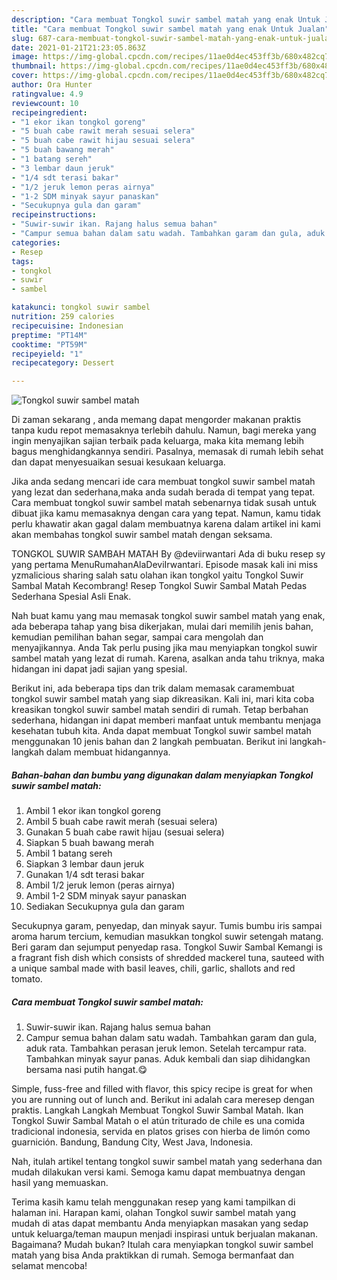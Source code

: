 ```yaml
---
description: "Cara membuat Tongkol suwir sambel matah yang enak Untuk Jualan"
title: "Cara membuat Tongkol suwir sambel matah yang enak Untuk Jualan"
slug: 687-cara-membuat-tongkol-suwir-sambel-matah-yang-enak-untuk-jualan
date: 2021-01-21T21:23:05.863Z
image: https://img-global.cpcdn.com/recipes/11ae0d4ec453ff3b/680x482cq70/tongkol-suwir-sambel-matah-foto-resep-utama.jpg
thumbnail: https://img-global.cpcdn.com/recipes/11ae0d4ec453ff3b/680x482cq70/tongkol-suwir-sambel-matah-foto-resep-utama.jpg
cover: https://img-global.cpcdn.com/recipes/11ae0d4ec453ff3b/680x482cq70/tongkol-suwir-sambel-matah-foto-resep-utama.jpg
author: Ora Hunter
ratingvalue: 4.9
reviewcount: 10
recipeingredient:
- "1 ekor ikan tongkol goreng"
- "5 buah cabe rawit merah sesuai selera"
- "5 buah cabe rawit hijau sesuai selera"
- "5 buah bawang merah"
- "1 batang sereh"
- "3 lembar daun jeruk"
- "1/4 sdt terasi bakar"
- "1/2 jeruk lemon peras airnya"
- "1-2 SDM minyak sayur panaskan"
- "Secukupnya gula dan garam"
recipeinstructions:
- "Suwir-suwir ikan. Rajang halus semua bahan"
- "Campur semua bahan dalam satu wadah. Tambahkan garam dan gula, aduk rata. Tambahkan perasan jeruk lemon. Setelah tercampur rata. Tambahkan minyak sayur panas. Aduk kembali dan siap dihidangkan bersama nasi putih hangat.😋"
categories:
- Resep
tags:
- tongkol
- suwir
- sambel

katakunci: tongkol suwir sambel 
nutrition: 259 calories
recipecuisine: Indonesian
preptime: "PT14M"
cooktime: "PT59M"
recipeyield: "1"
recipecategory: Dessert

---
```



![Tongkol suwir sambel matah](https://img-global.cpcdn.com/recipes/11ae0d4ec453ff3b/680x482cq70/tongkol-suwir-sambel-matah-foto-resep-utama.jpg)

Di zaman  sekarang , anda memang dapat mengorder makanan praktis tanpa kudu repot memasaknya terlebih dahulu. Namun, bagi mereka yang ingin menyajikan sajian terbaik pada keluarga, maka kita memang lebih bagus menghidangkannya sendiri. Pasalnya, memasak di rumah lebih sehat dan dapat menyesuaikan sesuai kesukaan keluarga.

Jika anda sedang mencari ide cara membuat tongkol suwir sambel matah yang lezat dan sederhana,maka anda sudah berada di tempat yang tepat. Cara membuat tongkol suwir sambel matah  sebenarnya tidak susah untuk dibuat jika kamu memasaknya dengan cara yang tepat. Namun, kamu tidak perlu khawatir akan gagal dalam membuatnya 
karena dalam artikel ini kami akan membahas tongkol suwir sambel matah dengan seksama.  

TONGKOL SUWIR SAMBAH MATAH By @deviirwantari Ada di buku resep sy yang pertama MenuRumahanAlaDeviIrwantari. Episode masak kali ini miss yzmalicious sharing salah satu olahan ikan tongkol yaitu Tongkol Suwir Sambal Matah Kecombrang! Resep Tongkol Suwir Sambal Matah Pedas Sederhana Spesial Asli Enak.

Nah buat kamu yang mau memasak tongkol suwir sambel matah yang enak, ada beberapa tahap yang bisa dikerjakan, mulai dari memilih jenis bahan, kemudian pemilihan bahan segar, sampai cara mengolah dan menyajikannya. Anda Tak perlu pusing jika mau menyiapkan tongkol suwir sambel matah yang lezat di rumah. Karena, asalkan anda  tahu triknya, maka hidangan ini dapat jadi sajian yang spesial.

Berikut ini, ada beberapa tips dan trik dalam memasak caramembuat tongkol suwir sambel matah yang siap dikreasikan. Kali ini, mari kita coba kreasikan tongkol suwir sambel matah sendiri di rumah. Tetap berbahan sederhana, hidangan ini dapat memberi manfaat untuk membantu menjaga kesehatan tubuh kita. Anda dapat membuat Tongkol suwir sambel matah menggunakan 10 jenis bahan dan 2 langkah pembuatan. Berikut ini langkah-langkah dalam membuat hidangannya.

<!--inarticleads1-->

##### Bahan-bahan dan bumbu yang digunakan dalam menyiapkan Tongkol suwir sambel matah:

1. Ambil 1 ekor ikan tongkol goreng
1. Ambil 5 buah cabe rawit merah (sesuai selera)
1. Gunakan 5 buah cabe rawit hijau (sesuai selera)
1. Siapkan 5 buah bawang merah
1. Ambil 1 batang sereh
1. Siapkan 3 lembar daun jeruk
1. Gunakan 1/4 sdt terasi bakar
1. Ambil 1/2 jeruk lemon (peras airnya)
1. Ambil 1-2 SDM minyak sayur panaskan
1. Sediakan Secukupnya gula dan garam


Secukupnya garam, penyedap, dan minyak sayur. Tumis bumbu iris sampai aroma harum tercium, kemudian masukkan tongkol suwir setengah matang. Beri garam dan sejumput penyedap rasa. Tongkol Suwir Sambal Kemangi is a fragrant fish dish which consists of shredded mackerel tuna, sauteed with a unique sambal made with basil leaves, chili, garlic, shallots and red tomato. 

<!--inarticleads2-->

##### Cara membuat Tongkol suwir sambel matah:

1. Suwir-suwir ikan. Rajang halus semua bahan
1. Campur semua bahan dalam satu wadah. Tambahkan garam dan gula, aduk rata. Tambahkan perasan jeruk lemon. Setelah tercampur rata. Tambahkan minyak sayur panas. Aduk kembali dan siap dihidangkan bersama nasi putih hangat.😋


Simple, fuss-free and filled with flavor, this spicy recipe is great for when you are running out of lunch and. Berikut ini adalah cara meresep dengan praktis. Langkah Langkah Membuat Tongkol Suwir Sambal Matah. Ikan Tongkol Suwir Sambal Matah o el atún triturado de chile es una comida tradicional indonesia, servida en platos grises con hierba de limón como guarnición. Bandung, Bandung City, West Java, Indonesia. 

Nah, itulah artikel tentang  tongkol suwir sambel matah  yang sederhana dan mudah dilakukan versi kami. Semoga kamu dapat membuatnya dengan hasil yang memuaskan. 

Terima kasih kamu telah menggunakan resep yang kami tampilkan di halaman ini. Harapan kami, olahan  Tongkol suwir sambel matah yang mudah di atas dapat membantu Anda menyiapkan masakan yang sedap untuk keluarga/teman maupun menjadi inspirasi untuk berjualan makanan. Bagaimana? Mudah bukan? Itulah cara menyiapkan tongkol suwir sambel matah yang bisa Anda praktikkan di rumah. Semoga bermanfaat dan selamat mencoba!


